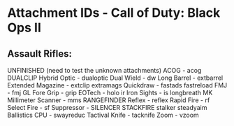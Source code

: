 # Attachment IDs - Call of Duty: Black Ops II

## Assault Rifles:

UNFINISHED (need to test the unknown attachments)
ACOG - acog
DUALCLIP
Hybrid Optic - dualoptic
Dual Wield - dw
Long Barrel - extbarrel
Extended Magazine - extclip
extramags
Quickdraw - fastads
fastreload
FMJ - fmj
GL
Fore Grip - grip
EOTech - holo
ir
Iron Sights - is
longbreath
MK
Millimeter Scanner - mms
RANGEFINDER
Reflex - reflex
Rapid Fire - rf
Select Fire - sf
Suppressor - SILENCER
STACKFIRE
stalker
steadyaim
Ballistics CPU - swayreduc
Tactival Knife - tacknife
Zoom - vzoom
